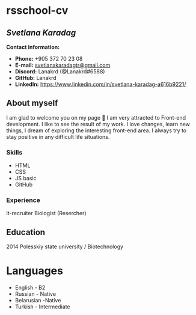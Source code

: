 # rsschool-cv
## **_Svetlana Karadag_**


**Contact information:**
- **Phone:** +905 372 70 23 08
- **E-mail:** svetlanakaradagtr@gmail.com
- **Discord:** Lanakrd (@Lanakrd#6588)
- **GitHub:** Lanakrd
- **LinkedIn:** https://www.linkedin.com/in/svetlana-karadag-a616b9221/

## About myself

I am glad to welcome you on my page 👋 I am very attracted to Front-end development. I like to see the result of my work. I love changes, learn new things, I dream of exploring the interesting front-end area. I always try to stay positive in any difficult life situations. 



### Skills
- HTML
- CSS
- JS basic
- GitHub

### Experience
It-recruiter
Biologist (Resercher)

## Education

2014 Polesskiy state university / Biotechnology

# Languages
- English - B2
- Russian - Native
- Belarusian -Native
- Turkish - Intermediate
